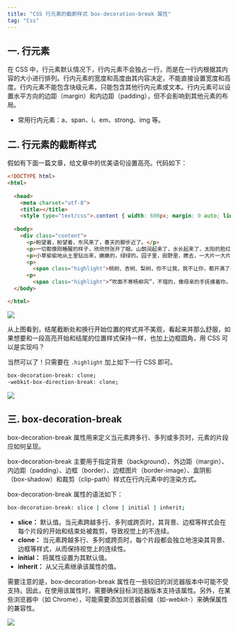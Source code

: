 ```yaml
---
title: "CSS 行元素的截断样式 box-decoration-break 属性"
tag: "Css"
---
```


## 一. 行元素

在 CSS 中，行元素默认情况下，行内元素不会独占一行，而是在一行内根据其内容的大小进行排列。行内元素的宽度和高度由其内容决定，不能直接设置宽度和高度。行内元素不能包含块级元素，只能包含其他行内元素或文本。行内元素可以设置水平方向的边距（margin）和内边距（padding），但不会影响到其他元素的布局。

- 常用行内元素：a、span、i、em、strong、img 等。

## 二. 行元素的截断样式

假如有下面一篇文章，给文章中的优美语句设置高亮。代码如下：

```html
<!DOCTYPE html>
<html>
  
  <head>
    <meta charset="utf-8">
    <title></title>
    <style type="text/css">.content { width: 600px; margin: 0 auto; line-height: 2; } .highlight { background: linear-gradient(#d5e8b7, #bad6b3); border: 1px solid #7e876b; padding: 0 4px; border-radius: 5px; }</style></head>
  
  <body>
    <div class="content">
      <p>盼望着，盼望着，东风来了，春天的脚步近了。</p>
      <p>一切都像刚睡醒的样子，欣欣然张开了眼。山朗润起来了，水长起来了，太阳的脸红起来了。</p>
      <p>小草偷偷地从土里钻出来，嫩嫩的，绿绿的。园子里，田野里，瞧去，一大片一大片满是的。坐着，躺着，打两个滚，踢几脚球，赛几趟跑，捉几回迷藏。风轻悄悄的，草绵软软的。</p>
      <p>
        <span class="highlight">桃树、杏树、梨树，你不让我，我不让你，都开满了花赶趟儿。红的像火，粉的像霞，白的像雪。花里带着甜味，闭了眼，树上仿佛已经满是桃儿、杏儿、梨儿。花下成千成百的蜜蜂嗡嗡地闹着，大小的蝴蝶飞来飞去。</span>野花遍地是：杂样儿，有名字的，没名字的，散在花丛里，像眼睛，像星星，还眨呀眨的。</p>
      <p>
        <span class="highlight">“吹面不寒杨柳风”，不错的，像母亲的手抚摸着你。风里带来些新翻的泥土的气息，混着青草味，还有各种花的香，都在微微润湿的空气里酝酿。鸟儿将窠巢安在繁花嫩叶当中，高兴起来了，呼朋引伴地卖弄清脆的喉咙，唱出宛转的曲子，与轻风流水应和着。牛背上牧童的短笛，这时候也成天在嘹亮地响。</span></p>
  </body>

</html>
```

<img src="../imgs/93/14.webp" />

从上图看到，结尾截断处和换行开始位置的样式并不美观，看起来并那么舒服，如果想要和一段高亮开始和结尾的位置样式保持一样，也加上边框圆角，用 CSS 可以是实现吗？

当然可以了！只需要在 `.highlight` 加上如下一行 CSS 即可。

```sh
box-decoration-break: clone;
-webkit-box-direction-break: clone;
```

<img src="../imgs/93/15.webp" />

## 三. box-decoration-break

box-decoration-break 属性用来定义当元素跨多行、多列或多页时，元素的片段应如何呈现。

box-decoration-break 主要用于指定背景（background）、外边距（margin）、内边距（padding）、边框（border）、边框图片（border-image）、盒阴影（box-shadow）和裁剪（clip-path）样式在行内元素中的渲染方式。

box-decoration-break 属性的语法如下：

```sh
box-decoration-break: slice | clone | initial | inherit;
```

- **slice：** 默认值。当元素跨越多行、多列或跨页时，其背景、边框等样式会在每个片段的开始和结束处被裁剪，导致视觉上的不连续。
- **clone：** 当元素跨越多行、多列或跨页时，每个片段都会独立地渲染其背景、边框等样式，从而保持视觉上的连续性。
- **initial：** 将属性设置为其默认值。
- **inherit：** 从父元素继承该属性的值。

需要注意的是，box-decoration-break 属性在一些较旧的浏览器版本中可能不受支持。因此，在使用该属性时，需要确保目标浏览器版本支持该属性。另外，在某些浏览器中（如 Chrome），可能需要添加浏览器前缀（如-webkit-）来确保属性的兼容性。

<img src="../imgs/93/16.webp" />
